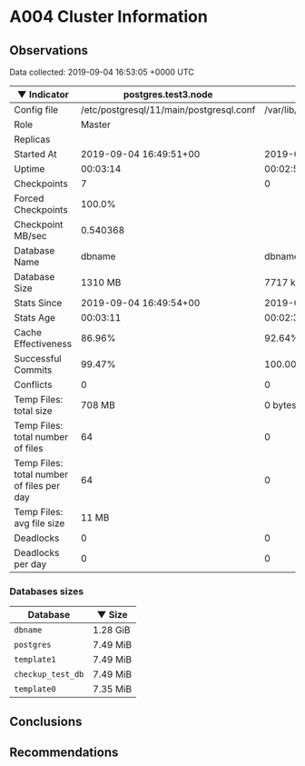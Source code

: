 # A004 Cluster Information #

## Observations ##
Data collected: 2019-09-04 16:53:05 +0000 UTC  

|&#9660;&nbsp;Indicator | postgres.test3.node | postgres.test1.node | postgres.test2.node |
|--------|-------|-------- |-------- |
|Config file |/etc/postgresql/11/main/postgresql.conf|/var/lib/postgresql/11/data1/postgresql.conf|/var/lib/postgresql/11/data2/postgresql.conf|
|Role |Master|<no value>|<no value>|
|Replicas ||<no value>|<no value>|
|Started At |2019-09-04&nbsp;16:49:51+00|2019-09-04 16:50:00+00|2019-09-04 16:50:05+00|
|Uptime |00:03:14|00:02:54|00:02:55|
|Checkpoints |7|0|0|
|Forced Checkpoints |100.0%|<no value>|<no value>|
|Checkpoint MB/sec |0.540368|<no value>|<no value>|
|Database Name |dbname|dbname|dbname|
|Database Size |1310&nbsp;MB|7717 kB|7685 kB|
|Stats Since |2019-09-04&nbsp;16:49:54+00|2019-09-04 16:50:15+00|2019-09-04 16:50:15+00|
|Stats Age |00:03:11|00:02:39|00:02:45|
|Cache Effectiveness |86.96%|92.64%|92.64%|
|Successful Commits |99.47%|100.00%|100.00%|
|Conflicts |0|0|0|
|Temp Files: total size |708&nbsp;MB|0 bytes|0 bytes|
|Temp Files: total number of files |64|0|0|
|Temp Files: total number of files per day |64|0|0|
|Temp Files: avg file size |11&nbsp;MB|<no value>|<no value>|
|Deadlocks |0|0|0|
|Deadlocks per day |0|0|0|


### Databases sizes ###

| Database | &#9660;&nbsp;Size |
|----------|--------|
| `dbname` | 1.28&nbsp;GiB |
| `postgres` | 7.49&nbsp;MiB |
| `template1` | 7.49&nbsp;MiB |
| `checkup_test_db` | 7.49&nbsp;MiB |
| `template0` | 7.35&nbsp;MiB |


## Conclusions ##


## Recommendations ##

